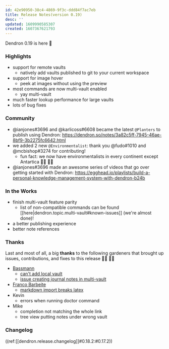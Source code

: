 ```yaml
---
id: 42e90950-38c4-4869-9f3c-ddd84f7ac7eb
title: Release Notes(version 0.19)
desc: ''
updated: 1609990585307
created: 1607367621793
---
```

Dendron 0.19 is here 🌱

### Highlights

- support for remote vaults
  - natively add vaults published to git to your current workspace
- support for image hover
  - peek at images without using the preview
- most commands are now multi-vault enabled 
  - yay multi-vault
- much faster lookup performance for large vaults 
- lots of bug fixes

### Community

- @ianjones#3696 and @karlicoss#6608 became the latest `@Planters` to publish using Dendron: <https://dendron.so/notes/3a82c5ff-7945-46ae-8bf9-3b2275fc6642.html>
- we added 2 new `@Environmentalist`: thank you @fudo#1010 and @mcbishop#3274 for contributing!
  - fun fact: we now have environmentalists in every continent except Antartica 👨‍🌾 👩‍🌾
- @ianjones#3696 made an awesome series of videos that go over getting started with Dendron: <https://egghead.io/playlists/build-a-personal-knowledge-management-system-with-dendron-b24b> 

### In the Works

- finish multi-vault feature parity 
  - list of non-compatible commands can be found [[here|dendron.topic.multi-vault#known-issues]] (we're almost done)!
- a better publishing experience
- better note references 

### Thanks

Last and most of all, a big **thanks** to the following gardeners that brought up issues, contributions, and fixes to this release 👨‍🌾 👩‍🌾

- [Bassmann](https://github.com/Bassmann)
  - [can't add local vault](https://github.com/dendronhq/dendron/issues/396)
  - [issue creating journal notes in multi-vault](https://github.com/dendronhq/dendron/issues/395)
- [Franco Barbeite](https://github.com/FrancoB411)
  - [markdown import breaks latex](https://github.com/dendronhq/dendron/issues/389)
- Kevin
  - errors when running doctor command
- Mike
  - completion not matching the whole link
  - tree view putting notes under wrong vault

### Changelog

((ref:[[dendron.release.changelog]]#0.18.2:#0.17.2))

